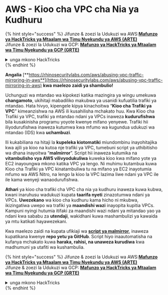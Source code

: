 # AWS - Kioo cha VPC cha Nia ya Kudhuru

{% hint style="success" %}
Jifunze & zoezi la Udukuzi wa AWS:<img src="/.gitbook/assets/image.png" alt="" data-size="line">[**Mafunzo ya HackTricks ya Mtaalam wa Timu Nyekundu ya AWS (ARTE)**](https://training.hacktricks.xyz/courses/arte)<img src="/.gitbook/assets/image.png" alt="" data-size="line">\
Jifunze & zoezi la Udukuzi wa GCP: <img src="/.gitbook/assets/image (2).png" alt="" data-size="line">[**Mafunzo ya HackTricks ya Mtaalam wa Timu Nyekundu ya GCP (GRTE)**<img src="/.gitbook/assets/image (2).png" alt="" data-size="line">](https://training.hacktricks.xyz/courses/grte)

<details>

<summary>unga mkono HackTricks</summary>

* Angalia [**mpango wa michango**](https://github.com/sponsors/carlospolop)!
* **Jiunge na** 💬 [**kikundi cha Discord**](https://discord.gg/hRep4RUj7f) au kikundi cha [**telegram**](https://t.me/peass) au **tufuate** kwenye **Twitter** 🐦 [**@hacktricks\_live**](https://twitter.com/hacktricks\_live)**.**
* **Shiriki mbinu za udukuzi kwa kuwasilisha PRs kwa** [**HackTricks**](https://github.com/carlospolop/hacktricks) na [**HackTricks Cloud**](https://github.com/carlospolop/hacktricks-cloud) repos za github.

</details>
{% endhint %}

**Angalia** [**https://rhinosecuritylabs.com/aws/abusing-vpc-traffic-mirroring-in-aws**](https://rhinosecuritylabs.com/aws/abusing-vpc-traffic-mirroring-in-aws) **kwa maelezo zaidi ya shambulio!**

Uchunguzi wa mtandao wa kipokezi katika mazingira ya wingu umekuwa **changamoto**, ukihitaji mabadiliko makubwa ya usanidi kufuatilia trafiki ya mtandao. Hata hivyo, kipengele kipya kinachoitwa “**Kioo cha Trafiki ya VPC**” kimeanzishwa na AWS ili kusahilisha mchakato huu. Kwa Kioo cha Trafiki ya VPC, trafiki ya mtandao ndani ya VPCs inaweza **kudurufishwa** bila kusakinisha programu yoyote kwenye mifano yenyewe. Trafiki hii iliyodurufishwa inaweza kutumwa kwa mfumo wa kugundua udukuzi wa mtandao (IDS) kwa **uchambuzi**.

Ili kukabiliana na hitaji la **kupeleka kiotomatiki** miundombinu inayohitajika kwa ajili ya kioo na kutoa nje trafiki ya VPC, tumebuni script ya uthibitisho wa dhana inayoitwa “**malmirror**”. Script hii inaweza kutumika na **vitambulisho vya AWS vilivyodukuliwa** kuweka kioo kwa mifano yote ya EC2 inayoungwa mkono katika VPC ya lengo. Ni muhimu kutambua kuwa Kioo cha Trafiki ya VPC kinatambuliwa tu na mifano ya EC2 inayotumia mfumo wa AWS Nitro, na lengo la kioo la VPC lazima liwe ndani ya VPC ile ile kama wenyeji wanaodurufishwa.

**Athari** ya kioo cha trafiki cha VPC cha nia ya kudhuru inaweza kuwa kubwa, kwani inaruhusu wadukuzi kupata **taarifa nyeti** zinazotumwa ndani ya VPCs. **Uwezekano** wa kioo cha kudhuru kama hicho ni mkubwa, ikizingatiwa uwepo wa trafiki ya **maandishi wazi** inayopita kupitia VPCs. Kampuni nyingi hutumia itifaki za maandishi wazi ndani ya mitandao yao ya ndani kwa sababu za **utendaji**, wakidhani kuwa mashambulizi ya kawaida ya mtu katikati hayawezekani.

Kwa maelezo zaidi na kupata ufikiaji wa [**script ya malmirror**](https://github.com/RhinoSecurityLabs/Cloud-Security-Research/tree/master/AWS/malmirror), inaweza kupatikana kwenye **repo yetu ya GitHub**. Script hiyo inaautomatisha na kufanya mchakato kuwa **haraka, rahisi, na unaweza kurudiwa** kwa madhumuni ya utafiti wa kushambulia. 

{% hint style="success" %}
Jifunze & zoezi la Udukuzi wa AWS:<img src="/.gitbook/assets/image.png" alt="" data-size="line">[**Mafunzo ya HackTricks ya Mtaalam wa Timu Nyekundu ya AWS (ARTE)**](https://training.hacktricks.xyz/courses/arte)<img src="/.gitbook/assets/image.png" alt="" data-size="line">\
Jifunze & zoezi la Udukuzi wa GCP: <img src="/.gitbook/assets/image (2).png" alt="" data-size="line">[**Mafunzo ya HackTricks ya Mtaalam wa Timu Nyekundu ya GCP (GRTE)**<img src="/.gitbook/assets/image (2).png" alt="" data-size="line">](https://training.hacktricks.xyz/courses/grte)

<details>

<summary>unga mkono HackTricks</summary>

* Angalia [**mpango wa michango**](https://github.com/sponsors/carlospolop)!
* **Jiunge na** 💬 [**kikundi cha Discord**](https://discord.gg/hRep4RUj7f) au kikundi cha [**telegram**](https://t.me/peass) au **tufuate** kwenye **Twitter** 🐦 [**@hacktricks\_live**](https://twitter.com/hacktricks\_live)**.**
* **Shiriki mbinu za udukuzi kwa kuwasilisha PRs kwa** [**HackTricks**](https://github.com/carlospolop/hacktricks) na [**HackTricks Cloud**](https://github.com/carlospolop/hacktricks-cloud) repos za github.

</details>
{% endhint %}

